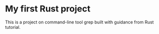 # My first Rust project

This is a project on command-line tool grep built with guidance from Rust tutorial.